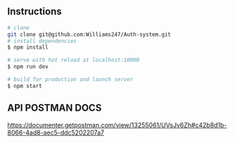 ## Instructions

```bash
# clone
git clone git@github.com:Williams247/Auth-system.git
# install dependencies
$ npm install

# serve with hot reload at localhost:10000
$ npm run dev

# build for production and launch server
$ npm start
```

## API POSTMAN DOCS
https://documenter.getpostman.com/view/13255061/UVsJv6Zh#c42b8d1b-8066-4ad8-aec5-ddc5202207a7
